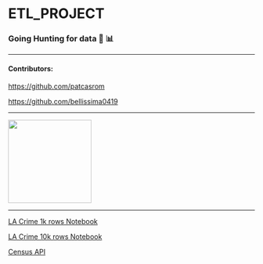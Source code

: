 # ETL_PROJECT

### Going Hunting for data 🏹  📊
----------------------------------------------------


#### Contributors:

https://github.com/patcasrom

https://github.com/bellissima0419

----------------------------------------------------


<div>
  <img src="./images/huntingLizard.gif" height="170">
<div>

----------------------------------------------------

[LA Crime 1k rows Notebook](https://nbviewer.jupyter.org/github/bellissima0419/ETL_PROJECT/blob/master/la_crime_reports.ipynb)

[LA Crime 10k rows Notebook](https://nbviewer.jupyter.org/github/bellissima0419/ETL_PROJECT/blob/master/la_crime_reports_10k.ipynb)

[Census API](https://nbviewer.jupyter.org/github/bellissima0419/ETL_PROJECT/blob/master/census_yelp_combined.ipynb)





